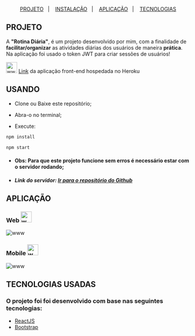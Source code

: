 
<p align="center">
  <a href="#projeto">PROJETO</a>&nbsp;&nbsp;&nbsp;|&nbsp;&nbsp;&nbsp;
  <a href="#usando">INSTALAÇÃO</a>&nbsp;&nbsp;&nbsp;|&nbsp;&nbsp;&nbsp;
  <a href="#aplicação">APLICAÇÃO</a>&nbsp;&nbsp;&nbsp;|&nbsp;&nbsp;&nbsp;
  <a href="#tecnologias-usadas">TECNOLOGIAS</a>
</p>

## PROJETO
A **"Rotina Diária"**, é um projeto desenvolvido por mim, com a finalidade de **facilitar/organizar** as atividades diárias dos usuários de maneira **prática**. Na aplicação foi usado o token JWT para criar sessões de usuários! 

<img src="https://user-images.githubusercontent.com/56003521/84601574-94335000-ae57-11ea-978c-b2b7a596de7a.png" alt="www" width="30px" heigth="30px" /> <a href="https://agendavirtual.herokuapp.com/"> Link</a> da aplicação front-end hospedada no Heroku

## USANDO
- Clone ou Baixe este repositório;

- Abra-o no terminal;

- Execute:
```bash
npm install

npm start
```
- #### Obs: Para que este projeto funcione sem erros é necessário estar com o servidor rodando;

- ##### Link do servidor: [Ir para o repositório do Github](https://github.com/matheushg/rotinaDiaria-backend)

## APLICAÇÃO

### Web <img src="https://user-images.githubusercontent.com/56003521/84602632-4a4e6800-ae5f-11ea-9f3b-6eb9f725a20f.png" alt="www" width="30px" heigth="30px" /> 
<img src="https://user-images.githubusercontent.com/56003521/84602367-3efa3d00-ae5d-11ea-85cc-bacfa4b8f56e.gif" alt="www"/>

### Mobile <img src="https://user-images.githubusercontent.com/56003521/84602689-a1543d00-ae5f-11ea-8d70-ab84130973ea.png" alt="www" width="30px" heigth="30px" /> 
<img src="https://user-images.githubusercontent.com/56003521/84602546-8c2ade80-ae5e-11ea-88ab-72ea5243dcea.gif" alt="www"/>

## TECNOLOGIAS USADAS

### O projeto foi foi desenvolvido com base nas seguintes tecnologias:
- [ReactJS](https://pt-br.reactjs.org/docs/getting-started.html)
- [Bootstrap](https://getbootstrap.com/)
